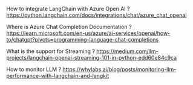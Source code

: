 How to integrate LangChain with Azure Open AI ?
https://python.langchain.com/docs/integrations/chat/azure_chat_openai

Where is Azure Chat Completion Documentation ?
https://learn.microsoft.com/en-us/azure/ai-services/openai/how-to/chatgpt?pivots=programming-language-chat-completions 

What is the support for Streaming ?
https://medium.com/llm-projects/langchain-openai-streaming-101-in-python-edd60e84c9ca

How to monitor LLM ?
https://whylabs.ai/blog/posts/monitoring-llm-performance-with-langchain-and-langkit 



